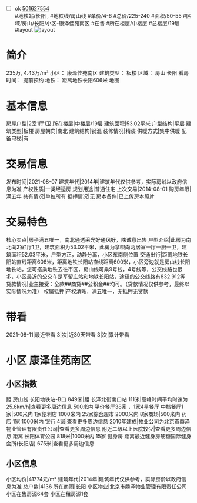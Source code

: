 - [ ] ok [501627554](https://bj.5i5j.com/ershoufang/501627554.html)  
 #地铁站/长阳 ,  #地铁线/房山线
#单价/4-6 #总价/225-240 #面积/50-55   #区域/房山/长阳/小区-康泽佳苑南区 #在售 #所在楼层/中楼层 #总楼层/19层 #layout 
![layout](http://image2a.5i5j.com/scm/HOUSE_CUSTOMER/61ea07eed3bd4bdbb3d132d1a4de654a.jpg_P5.jpg) 
# 简介 
 235万,  4.43万/m² 
小区： 康泽佳苑南区
建筑类型： 板楼
区域： 房山 长阳
看房时间： 提前预约
地铁： 距离地铁长阳606米 地图
# 基本信息 
 房屋户型|2室1厅1卫
所在楼层|中楼层/19层
建筑面积|53.02平米
户型结构|平层
建筑类型|板楼
房屋朝向|南北
建筑结构|钢混
装修情况|精装
供暖方式|集中供暖
配备电梯|有
# 交易信息 
 发布时间|2021-08-07
建筑年代|2014年|建筑年代仅供参考，实际房龄以政府信息为准
产权性质|一类经适房
规划用途|普通住宅
上次交易|2014-08-01
购房年限|满五年
共有情况|单独所有
抵押情况|无
房本备件|已上传房本照片
# 交易特色 
 核心卖点|房子满五唯一，南北通透采光好通风好，陎诚意出售
户型介绍|此房为南北向2室1厅1卫，建筑面积为53.02平米，此房为拿呗向两居室一厅一厨一卫，建筑面积52.03平米，户型方正，动静分离，小区东南侧位置
交通出行|距离地铁长阳站直线距离606米，距离地铁长阳站直线距离600米，小区旁边就是房山线长阳地铁站，您可搭乘地铁去往市区，房山线可乘9号线，4号线等，公交线路也很多，小区最近的公交车是军留庄站和地铁长阳站，途径的公交线路有832.912等
贷款情况|业主接受：全款##商贷##公积金##均可。（贷款情况仅供参考，最终以实际情况为准）
权属抵押|产权清晰，满五唯一，无抵押无贷款
# 带看 
 2021-08-11|最近带看	 3|次|近30天带看	 3|次|累计带看
# 小区 康泽佳苑南区
## 小区指数 
 距 房山线 长阳地铁站-B口 849米|距 长泽北街南口站 111米|高峰时间平均时速为25.6km/h|查看更多周边信息
500米内 平价餐厅38家 ，1家4星餐厅
中档餐厅1家|500米内 1家便利店
1000米内 25家综合超市
2000米内 8家商场|500米内 药店 1家
1000米内 银行 4家|查看更多周边信息
2010年建成|物业公司为北京市鼎泽物业管理有限责任公司|查看更多周边信息
附近二级以上医院较少|查看更多周边信息
距离 长阳体育公园 818米|1000米内 15家 健身房
距离最近健身房硬糖国际健身会所(长阳店) 675米|查看更多周边信息
## 小区信息 
 小区均价|41774元/m²
建筑年代|2014年|建筑年代仅供参考，实际房龄以政府信息为准
总户数|4136
所在商圈|长阳
小区物业|北京市鼎泽物业管理有限责任公司
小区在售房源64套
小区在租房源1套
